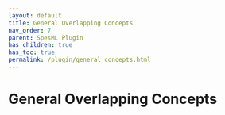 ```yaml
---
layout: default
title: General Overlapping Concepts
nav_order: 7
parent: SpesML Plugin
has_children: true
has_toc: true
permalink: /plugin/general_concepts.html
---
```

# General Overlapping Concepts
